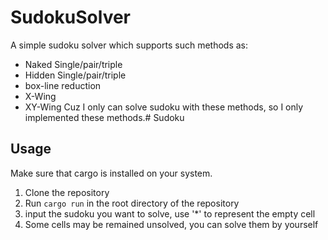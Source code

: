 # SudokuSolver
A simple sudoku solver which supports such methods as:
- Naked Single/pair/triple
- Hidden Single/pair/triple
- box-line reduction
- X-Wing
- XY-Wing
Cuz I only can solve sudoku with these methods, so I only implemented these methods.# Sudoku

## Usage
Make sure that cargo is installed on your system.
1. Clone the repository
2. Run `cargo run` in the root directory of the repository
3. input the sudoku you want to solve, use '*' to represent the empty cell
4. Some cells may be remained unsolved, you can solve them by yourself